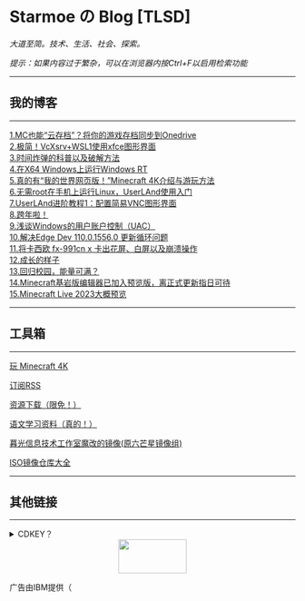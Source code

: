 # Starmoe の Blog [TLSD]

*大道至简。技术、生活、社会、探索。*

*提示：如果内容过于繁杂，可以在浏览器内按Ctrl+F以启用检索功能*

---

## 我的博客  

---

[1.MC也能“云存档”？将你的游戏存档同步到Onedrive](/archive/2022-12-29-01.html "MC也能“云存档”？将你的游戏存档同步到Onedrive")  
[2.极简！VcXsrv+WSL1使用xfce图形界面](/archive/2022-12-29-02.html "极简！VcXsrv+WSL1使用xfce图形界面")  
[3.时间炸弹的科普以及破解方法](/archive/2022-12-29-03.html "时间炸弹的科普以及破解方法")  
[4.在X64 Windows上运行Windows RT](/archive/2022-12-30-01.html "在X64 Windows上运行Windows RT")  
[5.真的有“我的世界网页版！”Minecraft 4K介绍与游玩方法](/archive/2022-12-30-02.html "真的有“我的世界网页版！”Minecraft 4K介绍与游玩方法")  
[6.无需root在手机上运行Linux，UserLAnd使用入门](/archive/2022-12-30-03.html "无需root在手机上运行Linux，UserLAnd使用入门")  
[7.UserLAnd进阶教程1：配置简易VNC图形界面](/archive/2022-12-31-01.html "UserLAnd进阶教程1：配置简易VNC图形界面")  
[8.跨年啦！](/archive/2023-01-01-01.html "跨年啦！")  
[9.浅谈Windows的用户账户控制（UAC）](/archive/2023-01-04-01.html "浅谈Windows的用户账户控制（UAC）")  
[10.解决Edge Dev 110.0.1556.0 更新循环问题](/archive/2023-01-06-01.html "解决Edge Dev 110.0.1556.0 更新循环问题")  
[11.将卡西欧 fx-991cn x 卡出花屏、白屏以及崩溃操作](/archive/2023-01-27-01.html "将卡西欧 fx-991cn x 卡出花屏、白屏以及崩溃操作")  
[12.成长的样子](/archive/2023-02-18-01.html "成长的样子")  
[13.回归校园，能量可满？](/archive/2023-02-19-01.html "回归校园，能量可满？")  
[14.Minecraft基岩版编辑器已加入预览版，离正式更新指日可待](/archive/2023-03-18-01.html "Minecraft基岩版编辑器已加入预览版，离正式更新指日可待")  
[15.Minecraft Live 2023大概预览](/archive/2023-10-16-01.html "Minecraft Live 2023大概预览")  

---

## 工具箱

---

[玩 Minecraft 4K](/Other/MC4K.html)  

[订阅RSS](/rss/atom.xml)  

[资源下载（限免！）](https://static.ltlec.com/87ae02c3-1da6-41e6-b460-452977772866%20(1).mp4)  

[语文学习资料（真的！）](/archive/summary/2023-up-1.html)  

[暮光信息技术工作室魔改的镜像(原六芒星镜像组)](/imgs/index.html) 

[ISO镜像仓库大全](https://starmoe-my.sharepoint.com/:f:/g/personal/starmoe_starmoe_onmicrosoft_com/EjGI6r-mJFBJm8lyWBzJ9ekBiYJ35tFW54hZ02iQKLjM-A?e=uATWgc) 

---

## 其他链接

---


<details>
  <summary>CDKEY？</summary>
恭喜你找到了“隐藏”文件，我现在就把我已知的所有CDKEY都放在这，但我不公布它们属于什么软件，有需要自取、破译。    

<h>S/N TCP8W-T8PQJ-WWRRH-QH76C-99FBW</h>

<h>S/N RDBC9-VTRC8-D7972-J97JY-PRVMG</h>

<h>S/N XM633-9YG7Y-47JM6-4QMF8-XPKYG</h>

<h>S/N GWH28-DGCMP-P6RC4-6J4MT-3HFDY</h>

</details>




<center><a href="http://www.ibm.com.cn/software" target="_blank"><img src="http://tech.sina.com.cn/picture/ibm.gif" width="120" height="60" border="0"></a></center>


广告由IBM提供（
